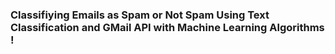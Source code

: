 ### Classifiying Emails as Spam or Not Spam Using Text Classification and GMail API with Machine Learning Algorithms !
